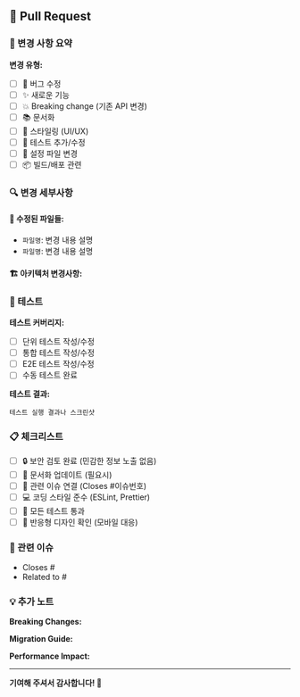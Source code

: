 ## 📝 Pull Request

### 🎯 변경 사항 요약
<!-- 이 PR이 해결하는 문제나 추가하는 기능에 대해 간단히 설명해주세요 -->

**변경 유형:**
- [ ] 🐛 버그 수정
- [ ] ✨ 새로운 기능
- [ ] 💥 Breaking change (기존 API 변경)
- [ ] 📚 문서화
- [ ] 🎨 스타일링 (UI/UX)
- [ ] 🧪 테스트 추가/수정
- [ ] 🔧 설정 파일 변경
- [ ] 📦 빌드/배포 관련

### 🔍 변경 세부사항
<!-- 구체적으로 어떤 부분을 어떻게 변경했는지 설명해주세요 -->

#### 📁 수정된 파일들:
- `파일명`: 변경 내용 설명
- `파일명`: 변경 내용 설명

#### 🏗️ 아키텍처 변경사항:
<!-- 시스템 아키텍처에 영향을 주는 변경사항이 있다면 설명 -->

### 🧪 테스트
<!-- 테스트 방법을 설명해주세요 -->

**테스트 커버리지:**
- [ ] 단위 테스트 작성/수정
- [ ] 통합 테스트 작성/수정
- [ ] E2E 테스트 작성/수정
- [ ] 수동 테스트 완료

**테스트 결과:**
```
테스트 실행 결과나 스크린샷
```

### 📋 체크리스트
- [ ] 🔒 보안 검토 완료 (민감한 정보 노출 없음)
- [ ] 📖 문서화 업데이트 (필요시)
- [ ] 🎯 관련 이슈 연결 (Closes #이슈번호)
- [ ] 💻 코딩 스타일 준수 (ESLint, Prettier)
- [ ] 🧪 모든 테스트 통과
- [ ] 📱 반응형 디자인 확인 (모바일 대응)

### 🔗 관련 이슈
<!-- 관련된 GitHub 이슈나 티켓이 있다면 링크해주세요 -->
- Closes #
- Related to #

### 💡 추가 노트
<!-- 리뷰어에게 전달하고 싶은 추가 정보나 고려사항 -->

**Breaking Changes:**
<!-- 기존 사용자에게 영향을 줄 수 있는 변경사항이 있다면 설명 -->

**Migration Guide:**
<!-- 사용자가 이 변경사항을 적용하기 위해 해야 할 작업 -->

**Performance Impact:**
<!-- 성능에 미치는 영향이 있다면 설명 -->

---

**기여해 주셔서 감사합니다! 🎉**
